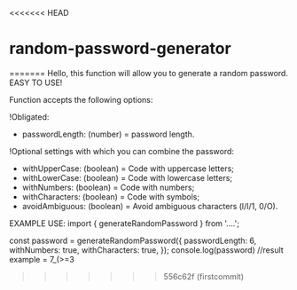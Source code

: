 <<<<<<< HEAD
# random-password-generator
=======
Hello, this function will allow you to generate a random password.
EASY TO USE!

Function accepts the following options:

!Obligated:
- passwordLength: (number) = password length.
  
!Optional settings with which you can combine the password:
- withUpperCase: (boolean) = Code with uppercase letters;
- withLowerCase: (boolean) = Code with lowercase letters;
- withNumbers: (boolean) = Code with numbers;
- withCharacters: (boolean) = Code with symbols;
- avoidAmbiguous: (boolean) = Avoid ambiguous characters (l/I/1, 0/O).

EXAMPLE USE:
import { generateRandomPassword } from '....';

const password = generateRandomPassword({
  passwordLength: 6,
  withNumbers: true,
  withCharacters: true,
});
console.log(password)
//result example = 7_(>=3
>>>>>>> 556c62f (firstcommit)
